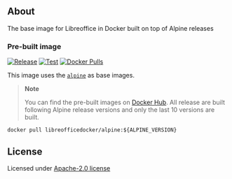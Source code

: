## About

The base image for Libreoffice in Docker built on top of Alpine releases

### Pre-built image

[![Release](https://github.com/libreofficedocker/alpine/actions/workflows/release.yml/badge.svg)](https://github.com/libreofficedocker/alpine/actions/workflows/release.yml)
[![Test](https://github.com/libreofficedocker/alpine/actions/workflows/test.yml/badge.svg?branch=develop)](https://github.com/libreofficedocker/alpine/actions/workflows/test.yml)
[![Docker Pulls](https://img.shields.io/docker/pulls/libreofficedocker/alpine)](https://hub.docker.com/r/libreofficedocker/alpine)

This image uses the [`alpine`](https://hub.docker.com/_/alpine) as base images.

> **Note**
>
> You can find the pre-built images on [Docker Hub](https://hub.docker.com/u/libreofficedocker).
> All release are built following Alpine release versions and only the last 10 versions are built.

```
docker pull libreofficedocker/alpine:${ALPINE_VERSION}
```

## License

Licensed under [Apache-2.0 license](LICENSE)

